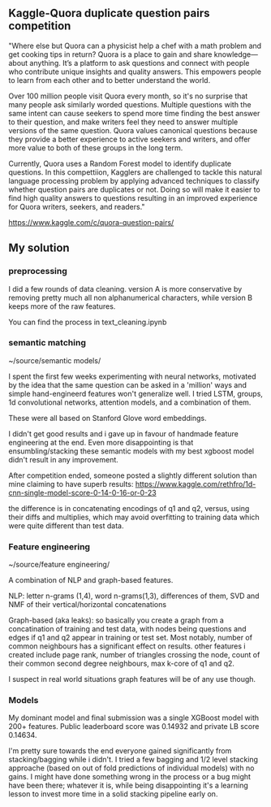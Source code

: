 
## Kaggle-Quora duplicate question pairs competition 

"Where else but Quora can a physicist help a chef with a math problem and get cooking tips in return? Quora is a place to gain and share knowledge—about anything. It’s a platform to ask questions and connect with people who contribute unique insights and quality answers. This empowers people to learn from each other and to better understand the world.

Over 100 million people visit Quora every month, so it's no surprise that many people ask similarly worded questions. Multiple questions with the same intent can cause seekers to spend more time finding the best answer to their question, and make writers feel they need to answer multiple versions of the same question. Quora values canonical questions because they provide a better experience to active seekers and writers, and offer more value to both of these groups in the long term.

Currently, Quora uses a Random Forest model to identify duplicate questions. In this compettiion, Kagglers are challenged to tackle this natural language processing problem by applying advanced techniques to classify whether question pairs are duplicates or not. Doing so will make it easier to find high quality answers to questions resulting in an improved experience for Quora writers, seekers, and readers."

https://www.kaggle.com/c/quora-question-pairs/


## My solution 

### preprocessing
I did a few rounds of data cleaning. version A is more conservative by removing pretty much all non alphanumerical characters, while version B keeps more of the raw features. 

You can find the process in text_cleaning.ipynb


### semantic matching

~/source/semantic models/

I spent the first few weeks experimenting with neural networks, motivated by the idea that the same question can be asked in a 'million' ways and simple hand-engineerd features won't generalize well. I tried LSTM, groups, 1d convolutional networks, attention models, and a combination of them. 

These were all based on Stanford Glove word embeddings. 

I didn't get good results and i gave up in favour of handmade feature engineering at the end. Even more disappointing is that ensumbling/stacking these semantic models with my best xgboost model didn't result in any improvement. 

After competition ended, someone posted a slightly different solution than mine claiming to have superb results:
https://www.kaggle.com/rethfro/1d-cnn-single-model-score-0-14-0-16-or-0-23

the difference is in concatenating encodings of q1 and q2, versus, using their diffs and multiplies, which may avoid overfitting to training data which were quite different than test data. 


### Feature engineering

~/source/feature engineering/

A combination of NLP and graph-based features. 

NLP: letter n-grams (1,4), word n-grams(1,3), differences of them, SVD and NMF of their vertical/horizontal concatenations

Graph-based (aka leaks): so basically you create a graph from a concatination of training and test data, with nodes being questions and edges if q1 and q2 appear in training or test set. Most notably, number of common neighbours has a significant effect on results. other features i created include page rank, number of triangles crossing the node, count of their common second degree neighbours, max k-core of q1 and q2. 

I suspect in real world situations graph features will be of any use though. 


### Models 

My dominant model and final submission was a single XGBoost model with 200+ features. Public leaderboard score was 0.14932 and private LB score 0.14634.

I'm pretty sure towards the end everyone gained significantly from stacking/bagging while i didn't. I tried a few bagging and 1/2 level stacking approache (based on out of fold predictions of individual models) with no gains. I might have done something wrong in the process or a bug might have been there; whatever it is, while being disappointing it's a learning lesson to invest more time in a solid stacking pipeline early on. 



